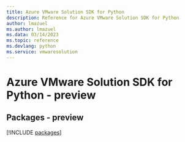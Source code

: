 ```yaml
---
title: Azure VMware Solution SDK for Python
description: Reference for Azure VMware Solution SDK for Python
author: lmazuel
ms.author: lmazuel
ms.data: 03/14/2023
ms.topic: reference
ms.devlang: python
ms.service: vmwaresolution
---
```

# Azure VMware Solution SDK for Python - preview
## Packages - preview
[!INCLUDE [packages](vmware-solution-index.md)]